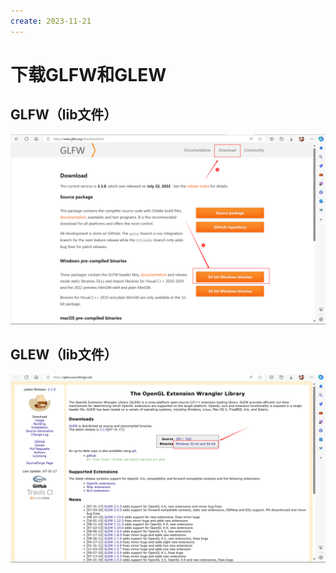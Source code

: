 ```yaml
---
create: 2023-11-21
---
```

# 下载GLFW和GLEW

## GLFW（lib文件）

![image-20231121234241430](./assets/image-20231121234241430.png)

## GLEW（lib文件）

![image-20231121234355449](./assets/image-20231121234355449.png)